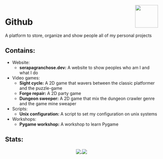 <img src="https://github.com/gilbarbara/logos/blob/master/logos/github-icon.svg" width="75" height="75" align="right"/>

# Github

A platform to store, organize and show people all of my personal projects

## Contains:

- Website:
  - **serapagranchose.dev:** A website to show peoples who am I and what I do
- Video games:
  - **Sight cycle:** A 2D game that wavers between the classic platformer and the puzzle-game
  - **Forge repair:** A 2D party game
  - **Dungeon sweeper:** A 2D game that mix the dungeon crawler genre and the game mine sweaper
- Scripts:
  - **Unix configuration:** A script to set my configuration on unix systems
- Workshops:
  - **Pygame workshop:** A workshop to learn Pygame

## Stats:
<p align="center">
  <a href="https://rebrand.ly/r1ckr0l13r">
    <img align="center" src="https://github-readme-stats.vercel.app/api?username=serapagranchose&cache_seconds=1800&theme=outrun&title_color=8080ff&text_color=ff1aff&icon_color=8080ff&hide=prs,issues&show_icons=true&line_height=30&hide_border=true&border_radius=0"/>
  </a>
  <a href="https://rebrand.ly/r1ckr0l13r">
    <img align="center" src="https://github-readme-stats.vercel.app/api/top-langs/?username=serapagranchose&cache_seconds=1800&layout=compact&card_width=255&theme=outrun&title_color=8080ff&text_color=ff1aff&icon_color=8080ff&hide_border=true&hide=hlsl,shaderlab,objective-c%2B%2B&border_radius=0"/>
  </a>
</p>
